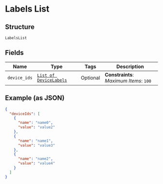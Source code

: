 
# Labels List

## Structure

`LabelsList`

## Fields

| Name | Type | Tags | Description |
|  --- | --- | --- | --- |
| `device_ids` | [`List of DeviceLabels`](../../doc/models/device-labels.md) | Optional | **Constraints**: *Maximum Items*: `100` |

## Example (as JSON)

```json
{
  "deviceIds": [
    {
      "name": "name0",
      "value": "value2"
    },
    {
      "name": "name1",
      "value": "value3"
    },
    {
      "name": "name2",
      "value": "value4"
    }
  ]
}
```

